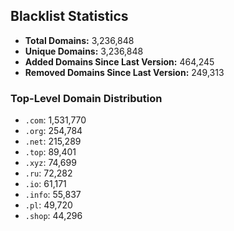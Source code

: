 ## Blacklist Statistics

- **Total Domains:** 3,236,848
- **Unique Domains:** 3,236,848
- **Added Domains Since Last Version:** 464,245
- **Removed Domains Since Last Version:** 249,313

### Top-Level Domain Distribution

-  `.com`: 1,531,770
-  `.org`: 254,784
-  `.net`: 215,289
-  `.top`: 89,401
-  `.xyz`: 74,699
-  `.ru`: 72,282
-  `.io`: 61,171
-  `.info`: 55,837
-  `.pl`: 49,720
-  `.shop`: 44,296
